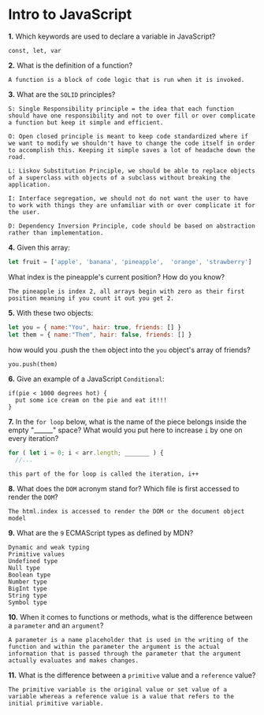# Intro to JavaScript

**1.** Which keywords are used to declare a variable in JavaScript?
<!-- enter you answer in the space below -->
```
const, let, var
```
**2.** What is the definition of a function?
<!-- enter you answer in the space below -->
```
A function is a block of code logic that is run when it is invoked.
```
**3.** What are the `SOLID` principles?
<!-- enter you answer in the space below -->
```
S: Single Responsibility principle = the idea that each function should have one responsibility and not to over fill or over complicate a function but keep it simple and efficient.

O: Open closed principle is meant to keep code standardized where if we want to modify we shouldn't have to change the code itself in order to accomplish this. Keeping it simple saves a lot of headache down the road.

L: Liskov Substitution Principle, we should be able to replace objects of a superclass with objects of a subclass without breaking the application.

I: Interface segregation, we should not do not want the user to have to work with things they are unfamiliar with or over complicate it for the user.

D: Dependency Inversion Principle, code should be based on abstraction rather than implementation. 
```
**4.** Given this array: 
```js
let fruit = ['apple', 'banana', 'pineapple',  'orange', 'strawberry']
``` 
What index is the pineapple's current position? How do you know?
<!-- enter you answer in the space below -->
```
The pineapple is index 2, all arrays begin with zero as their first position meaning if you count it out you get 2.
```
**5.** With these two objects: 
```js
let you = { name:"You", hair: true, friends: [] }
let them = { name:"Them", hair: false, friends: [] }
```
how would you .push the `them` object into the `you` object's array of friends?
<!-- enter you answer in the space below -->
```
you.push(them)
```

**6.** Give an example of a JavaScript `Conditional`:
<!-- enter you answer in the space below -->
```
if(pie < 1000 degrees hot) {
  put some ice cream on the pie and eat it!!!
}
```
**7.** In the `for loop` below, what is the name of the piece belongs inside the empty "______" space? What would you put here to increase `i` by one on every iteration?
```js
for ( let i = 0; i < arr.length; _______ ) {
  //...
```
<!-- enter you answer in the space below -->
```
this part of the for loop is called the iteration, i++
```
**8.** What does the `DOM` acronym stand for? Which file is first accessed to render the `DOM`?
<!-- enter you answer in the space below -->
```
The html.index is accessed to render the DOM or the document object model
```

**9.** What are the `9` ECMAScript types as defined by MDN?
<!-- enter you answer in the space below -->
```
Dynamic and weak typing
Primitive values
Undefined type
Null type
Boolean type
Number type
BigInt type
String type
Symbol type
```
**10.** When it comes to functions or methods, what is the difference between a `parameter` and an `argument`?
<!-- enter you answer in the space below -->
```
A parameter is a name placeholder that is used in the writing of the function and within the parameter the argument is the actual information that is passed through the parameter that the argument actually evaluates and makes changes.
```
**11.** What is the difference between a `primitive` value and a `reference` value?
<!-- enter you answer in the space below -->
```
The primitive variable is the original value or set value of a variable whereas a reference value is a value that refers to the initial primitive variable.
```